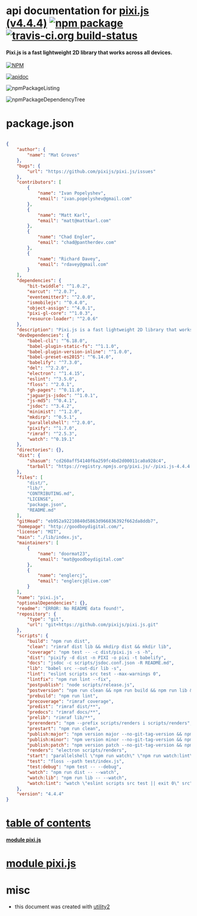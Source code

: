 # api documentation for  [pixi.js (v4.4.4)](http://goodboydigital.com/)  [![npm package](https://img.shields.io/npm/v/npmdoc-pixi.js.svg?style=flat-square)](https://www.npmjs.org/package/npmdoc-pixi.js) [![travis-ci.org build-status](https://api.travis-ci.org/npmdoc/node-npmdoc-pixi.js.svg)](https://travis-ci.org/npmdoc/node-npmdoc-pixi.js)
#### Pixi.js is a fast lightweight 2D library that works across all devices.

[![NPM](https://nodei.co/npm/pixi.js.png?downloads=true)](https://www.npmjs.com/package/pixi.js)

[![apidoc](https://npmdoc.github.io/node-npmdoc-pixi.js/build/screenCapture.buildNpmdoc.browser.%252Fhome%252Ftravis%252Fbuild%252Fnpmdoc%252Fnode-npmdoc-pixi.js%252Ftmp%252Fbuild%252Fapidoc.html.png)](https://npmdoc.github.io/node-npmdoc-pixi.js/build/apidoc.html)

![npmPackageListing](https://npmdoc.github.io/node-npmdoc-pixi.js/build/screenCapture.npmPackageListing.svg)

![npmPackageDependencyTree](https://npmdoc.github.io/node-npmdoc-pixi.js/build/screenCapture.npmPackageDependencyTree.svg)



# package.json

```json

{
    "author": {
        "name": "Mat Groves"
    },
    "bugs": {
        "url": "https://github.com/pixijs/pixi.js/issues"
    },
    "contributors": [
        {
            "name": "Ivan Popelyshev",
            "email": "ivan.popelyshev@gmail.com"
        },
        {
            "name": "Matt Karl",
            "email": "matt@mattkarl.com"
        },
        {
            "name": "Chad Engler",
            "email": "chad@pantherdev.com"
        },
        {
            "name": "Richard Davey",
            "email": "rdavey@gmail.com"
        }
    ],
    "dependencies": {
        "bit-twiddle": "^1.0.2",
        "earcut": "^2.0.7",
        "eventemitter3": "^2.0.0",
        "ismobilejs": "^0.4.0",
        "object-assign": "^4.0.1",
        "pixi-gl-core": "^1.0.3",
        "resource-loader": "^2.0.6"
    },
    "description": "Pixi.js is a fast lightweight 2D library that works across all devices.",
    "devDependencies": {
        "babel-cli": "^6.18.0",
        "babel-plugin-static-fs": "^1.1.0",
        "babel-plugin-version-inline": "^1.0.0",
        "babel-preset-es2015": "^6.14.0",
        "babelify": "^7.3.0",
        "del": "^2.2.0",
        "electron": "^1.4.15",
        "eslint": "^3.5.0",
        "floss": "^2.0.1",
        "gh-pages": "^0.11.0",
        "jaguarjs-jsdoc": "^1.0.1",
        "js-md5": "^0.4.1",
        "jsdoc": "^3.4.2",
        "minimist": "^1.2.0",
        "mkdirp": "^0.5.1",
        "parallelshell": "^2.0.0",
        "pixify": "^1.7.0",
        "rimraf": "^2.5.3",
        "watch": "^0.19.1"
    },
    "directories": {},
    "dist": {
        "shasum": "cd260aff54140f6a259fc4bd2d00011ca0a928c4",
        "tarball": "https://registry.npmjs.org/pixi.js/-/pixi.js-4.4.4.tgz"
    },
    "files": [
        "dist/",
        "lib/",
        "CONTRIBUTING.md",
        "LICENSE",
        "package.json",
        "README.md"
    ],
    "gitHead": "eb952a92210840d5863d966836392f662da8ddb7",
    "homepage": "http://goodboydigital.com/",
    "license": "MIT",
    "main": "./lib/index.js",
    "maintainers": [
        {
            "name": "doormat23",
            "email": "mat@goodboydigital.com"
        },
        {
            "name": "englercj",
            "email": "englercj@live.com"
        }
    ],
    "name": "pixi.js",
    "optionalDependencies": {},
    "readme": "ERROR: No README data found!",
    "repository": {
        "type": "git",
        "url": "git+https://github.com/pixijs/pixi.js.git"
    },
    "scripts": {
        "build": "npm run dist",
        "clean": "rimraf dist lib && mkdirp dist && mkdir lib",
        "coverage": "npm test -- -c dist/pixi.js -s -h",
        "dist": "pixify -d dist -n PIXI -o pixi -t babelify",
        "docs": "jsdoc -c scripts/jsdoc.conf.json -R README.md",
        "lib": "babel src --out-dir lib -s",
        "lint": "eslint scripts src test --max-warnings 0",
        "lintfix": "npm run lint --fix",
        "postpublish": "node scripts/release.js",
        "postversion": "npm run clean && npm run build && npm run lib && npm test",
        "prebuild": "npm run lint",
        "precoverage": "rimraf coverage",
        "predist": "rimraf dist/**",
        "predocs": "rimraf docs/**",
        "prelib": "rimraf lib/**",
        "prerenders": "npm --prefix scripts/renders i scripts/renders",
        "prestart": "npm run clean",
        "publish:major": "npm version major --no-git-tag-version && npm publish",
        "publish:minor": "npm version minor --no-git-tag-version && npm publish",
        "publish:patch": "npm version patch --no-git-tag-version && npm publish",
        "renders": "electron scripts/renders",
        "start": "parallelshell \"npm run watch\" \"npm run watch:lint\" \"npm run watch:lib\"",
        "test": "floss --path test/index.js",
        "test:debug": "npm test -- --debug",
        "watch": "npm run dist -- --watch",
        "watch:lib": "npm run lib -- --watch",
        "watch:lint": "watch \"eslint scripts src test || exit 0\" src"
    },
    "version": "4.4.4"
}
```



# <a name="apidoc.tableOfContents"></a>[table of contents](#apidoc.tableOfContents)

#### [module pixi.js](#apidoc.module.pixi.js)



# <a name="apidoc.module.pixi.js"></a>[module pixi.js](#apidoc.module.pixi.js)



# misc
- this document was created with [utility2](https://github.com/kaizhu256/node-utility2)
